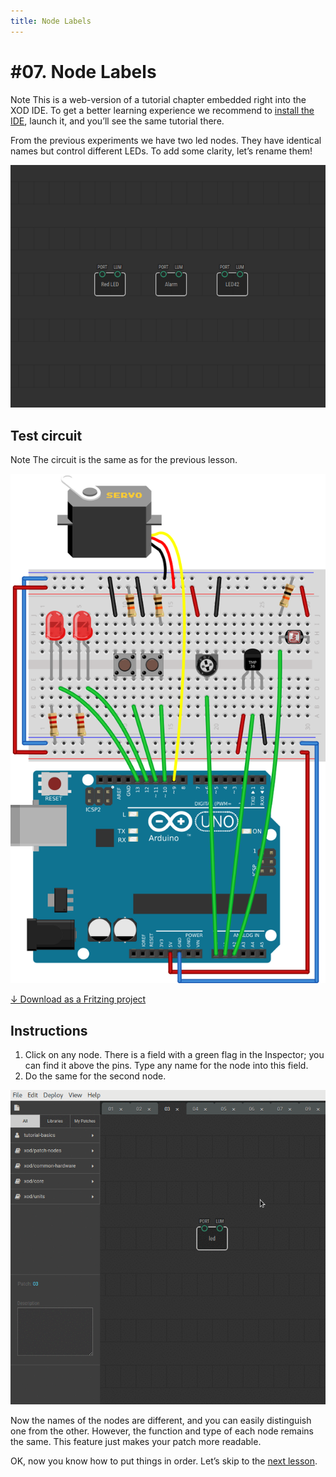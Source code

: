 ```yaml
---
title: Node Labels
---
```


# #07. Node Labels

<div class="ui segment">
<span class="ui ribbon label">Note</span>
This is a web-version of a tutorial chapter embedded right into the XOD IDE.
To get a better learning experience we recommend to
<a href="../install/">install the IDE</a>, launch it, and you’ll see the
same tutorial there.
</div>

From the previous experiments we have two led nodes. They have identical names
but control different LEDs. To add some clarity, let’s rename them!

![Patch](./patch.png)

## Test circuit

<div class="ui segment">
<span class="ui ribbon label">Note</span>
The circuit is the same as for the previous lesson.
</div>

![Circuit](./circuit.fz.png)

[↓ Download as a Fritzing project](./circuit.fzz)

## Instructions

1. Click on any node. There is a field with a green flag in the Inspector; you
   can find it above the pins. Type any name for the node into this field.
2. Do the same for the second node.

![Screencast](./screencast.gif)

Now the names of the nodes are different, and you can easily distinguish one
from the other. However, the function and type of each node remains the same.
This feature just makes your patch more readable.

OK, now you know how to put things in order. Let’s skip to the [next
lesson](../08-constants/).
